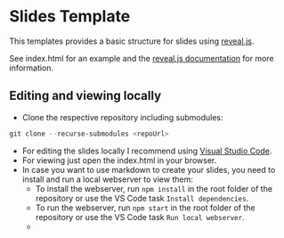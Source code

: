 # Slides Template

This templates provides a basic structure for slides using [reveal.js](https://revealjs.com/).

See index.html for an example and the [reveal.js documentation](https://revealjs.com/) for more information.

## Editing and viewing locally

* Clone the respective repository including submodules:

```powershell
git clone --recurse-submodules <repoUrl>
```

* For editing the slides locally I recommend using [Visual Studio Code](https://code.visualstudio.com/).
* For viewing just open the index.html in your browser.
* In case you want to use markdown to create your slides, you need to install and run a local webserver to view them:
  * To install the webserver, run `npm install` in the root folder of the repository or use the VS Code task `Install dependencies`.
  * To run the webserver, run `npm start` in the root folder of the repository or use the VS Code task `Run local webserver`.
  * 